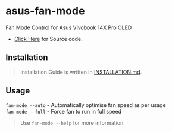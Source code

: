 # asus-fan-mode
Fan Mode Control for Asus Vivobook 14X Pro OLED

* [Click Here](src/main.py) for Source code.
## Installation
> Installation Guide is written in [INSTALLATION.md](INSTALLATION.md).
## Usage
`fan-mode --auto` - Automatically optimise fan speed as per usage\
`fan-mode --full` - Force fan to run in full speed
> Use `fan-mode --help` for more information.
